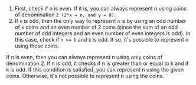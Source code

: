 1. First, check if n is even. If it is, you can always represent n using coins of denomination `2 (2*x = n, and y = 0)`.
1. If `n` is odd, then the only way to represent `n` is by using an odd number of `k` coins and an even number of 2 coins (since the sum of an odd number of odd integers and an even number of even integers is odd). In this case, check if `n >= k` and `k` is odd. If so, it's possible to represent n using these coins.

If n is even, then you can always represent n using only coins of denomination 2. If n is odd, it checks if n is greater than or equal to k and if k is odd. If this condition is satisfied, you can represent n using the given coins. Otherwise, it's not possible to represent n using the coins.
